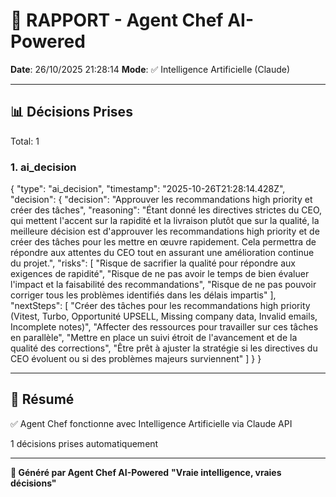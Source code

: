 # 🤖 RAPPORT - Agent Chef AI-Powered

**Date**: 26/10/2025 21:28:14
**Mode**: ✅ Intelligence Artificielle (Claude)

---

## 📊 Décisions Prises

Total: 1


### 1. ai_decision

{
  "type": "ai_decision",
  "timestamp": "2025-10-26T21:28:14.428Z",
  "decision": {
    "decision": "Approuver les recommandations high priority et créer des tâches",
    "reasoning": "Étant donné les directives strictes du CEO, qui mettent l'accent sur la rapidité et la livraison plutôt que sur la qualité, la meilleure décision est d'approuver les recommandations high priority et de créer des tâches pour les mettre en œuvre rapidement. Cela permettra de répondre aux attentes du CEO tout en assurant une amélioration continue du projet.",
    "risks": [
      "Risque de sacrifier la qualité pour répondre aux exigences de rapidité",
      "Risque de ne pas avoir le temps de bien évaluer l'impact et la faisabilité des recommandations",
      "Risque de ne pas pouvoir corriger tous les problèmes identifiés dans les délais impartis"
    ],
    "nextSteps": [
      "Créer des tâches pour les recommandations high priority (Vitest, Turbo, Opportunité UPSELL, Missing company data, Invalid emails, Incomplete notes)",
      "Affecter des ressources pour travailler sur ces tâches en parallèle",
      "Mettre en place un suivi étroit de l'avancement et de la qualité des corrections",
      "Être prêt à ajuster la stratégie si les directives du CEO évoluent ou si des problèmes majeurs surviennent"
    ]
  }
}


---

## 🎯 Résumé

✅ Agent Chef fonctionne avec Intelligence Artificielle via Claude API

1 décisions prises automatiquement

---

**🤖 Généré par Agent Chef AI-Powered**
**"Vraie intelligence, vraies décisions"**
